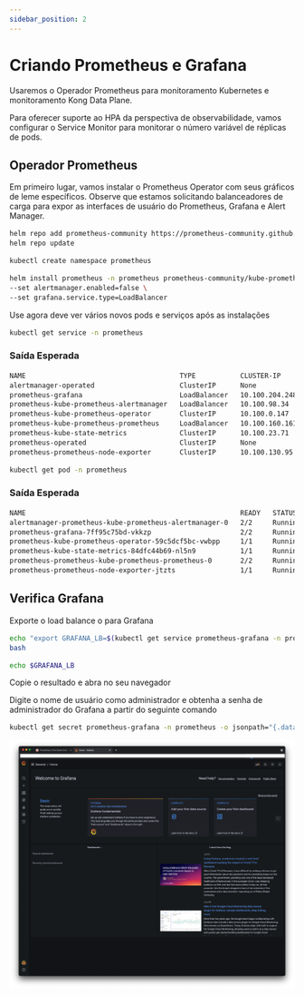 ```yaml
---
sidebar_position: 2
---
```


# Criando Prometheus e Grafana
Usaremos o Operador Prometheus para monitoramento Kubernetes e monitoramento Kong Data Plane.

Para oferecer suporte ao HPA da perspectiva de observabilidade, vamos configurar o Service Monitor para monitorar o número variável de réplicas de pods.

## Operador Prometheus
Em primeiro lugar, vamos instalar o Prometheus Operator com seus gráficos de leme específicos. Observe que estamos solicitando balanceadores de carga para expor as interfaces de usuário do Prometheus, Grafana e Alert Manager.

```bash
helm repo add prometheus-community https://prometheus-community.github.io/helm-charts
helm repo update
```

```bash
kubectl create namespace prometheus
```

```bash
helm install prometheus -n prometheus prometheus-community/kube-prometheus-stack \
--set alertmanager.enabled=false \
--set grafana.service.type=LoadBalancer
```

Use agora deve ver vários novos pods e serviços após as instalações

```bash
kubectl get service -n prometheus
```

### Saída Esperada
```bash
NAME                                      TYPE           CLUSTER-IP       EXTERNAL-IP                                                                 PORT(S)                      AGE
alertmanager-operated                     ClusterIP      None             &lt;none&gt;                                                                      9093/TCP,9094/TCP,9094/UDP   26m
prometheus-grafana                        LoadBalancer   10.100.204.248   ae1ec0bd5f24349d29915b384b0e357f-301715715.eu-central-1.elb.amazonaws.com   80:31331/TCP                 27m
prometheus-kube-prometheus-alertmanager   LoadBalancer   10.100.98.34     a8bc14bcf3eb34ce4bd6b1607be191f8-225304004.eu-central-1.elb.amazonaws.com   9093:31094/TCP               27m
prometheus-kube-prometheus-operator       ClusterIP      10.100.0.147     &lt;none&gt;                                                                      443/TCP                      27m
prometheus-kube-prometheus-prometheus     LoadBalancer   10.100.160.161   a49dce814ab2f40f3b34ae942e02bf4b-931182925.eu-central-1.elb.amazonaws.com   9090:30701/TCP               27m
prometheus-kube-state-metrics             ClusterIP      10.100.23.71     &lt;none&gt;                                                                      8080/TCP                     27m
prometheus-operated                       ClusterIP      None             &lt;none&gt;                                                                      9090/TCP                     26m
prometheus-prometheus-node-exporter       ClusterIP      10.100.130.95    &lt;none&gt;                                                                      9100/TCP                     27m
```

```bash
kubectl get pod -n prometheus
```

### Saída Esperada
```bash
NAME                                                     READY   STATUS    RESTARTS   AGE
alertmanager-prometheus-kube-prometheus-alertmanager-0   2/2     Running   0          27m
prometheus-grafana-7ff95c75bd-vkkzp                      2/2     Running   0          27m
prometheus-kube-prometheus-operator-59c5dcf5bc-vwbpp     1/1     Running   0          27m
prometheus-kube-state-metrics-84dfc44b69-nl5n9           1/1     Running   0          27m
prometheus-prometheus-kube-prometheus-prometheus-0       2/2     Running   1          27m
prometheus-prometheus-node-exporter-jtzts                1/1     Running   0          27m
```

## Verifica Grafana
Exporte o load balance o para Grafana
```bash
echo "export GRAFANA_LB=$(kubectl get service prometheus-grafana -n prometheus \-\-output=jsonpath='{.status.loadBalancer.ingress[0].hostname}')" >> ~/.bashrc
bash
```

```bash
echo $GRAFANA_LB
```

Copie o resultado e abra no seu navegador

Digite o nome de usuário como administrador e obtenha a senha de administrador do Grafana a partir do seguinte comando

```bash
kubectl get secret prometheus-grafana -n prometheus -o jsonpath="{.data.admin-password}" | base64 --decode ; echo
```

![Grafana](../../../images/grafana.png)
